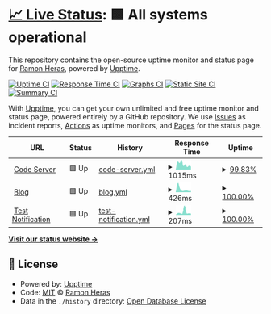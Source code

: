 # [📈 Live Status](https://ramonheras.github.io/upptime): <!--live status--> **🟩 All systems operational**

This repository contains the open-source uptime monitor and status page for [Ramon Heras](https://ramonheras.github.io/upptime), powered by [Upptime](https://github.com/upptime/upptime).

[![Uptime CI](https://github.com/ramonheras/upptime/workflows/Uptime%20CI/badge.svg)](https://github.com/ramonheras/upptime/actions?query=workflow%3A%22Uptime+CI%22)
[![Response Time CI](https://github.com/ramonheras/upptime/workflows/Response%20Time%20CI/badge.svg)](https://github.com/ramonheras/upptime/actions?query=workflow%3A%22Response+Time+CI%22)
[![Graphs CI](https://github.com/ramonheras/upptime/workflows/Graphs%20CI/badge.svg)](https://github.com/ramonheras/upptime/actions?query=workflow%3A%22Graphs+CI%22)
[![Static Site CI](https://github.com/ramonheras/upptime/workflows/Static%20Site%20CI/badge.svg)](https://github.com/ramonheras/upptime/actions?query=workflow%3A%22Static+Site+CI%22)
[![Summary CI](https://github.com/ramonheras/upptime/workflows/Summary%20CI/badge.svg)](https://github.com/ramonheras/upptime/actions?query=workflow%3A%22Summary+CI%22)

With [Upptime](https://upptime.js.org), you can get your own unlimited and free uptime monitor and status page, powered entirely by a GitHub repository. We use [Issues](https://github.com/ramonheras/upptime/issues) as incident reports, [Actions](https://github.com/ramonheras/upptime/actions) as uptime monitors, and [Pages](https://ramonheras.github.io/upptime) for the status page.

<!--start: status pages-->
<!-- This summary is generated by Upptime (https://github.com/upptime/upptime) -->
<!-- Do not edit this manually, your changes will be overwritten -->
<!-- prettier-ignore -->
| URL | Status | History | Response Time | Uptime |
| --- | ------ | ------- | ------------- | ------ |
| <img alt="" src="https://favicons.githubusercontent.com/code.ramonheras.com" height="13"> [Code Server](https://code.ramonheras.com) | 🟩 Up | [code-server.yml](https://github.com/ramonheras/upptime/commits/HEAD/history/code-server.yml) | <details><summary><img alt="Response time graph" src="./graphs/code-server/response-time-week.png" height="20"> 1015ms</summary><br><a href="https://available.ramonheras.com/history/code-server"><img alt="Response time 1118" src="https://img.shields.io/endpoint?url=https%3A%2F%2Fraw.githubusercontent.com%2Framonheras%2Fupptime%2FHEAD%2Fapi%2Fcode-server%2Fresponse-time.json"></a><br><a href="https://available.ramonheras.com/history/code-server"><img alt="24-hour response time 584" src="https://img.shields.io/endpoint?url=https%3A%2F%2Fraw.githubusercontent.com%2Framonheras%2Fupptime%2FHEAD%2Fapi%2Fcode-server%2Fresponse-time-day.json"></a><br><a href="https://available.ramonheras.com/history/code-server"><img alt="7-day response time 1015" src="https://img.shields.io/endpoint?url=https%3A%2F%2Fraw.githubusercontent.com%2Framonheras%2Fupptime%2FHEAD%2Fapi%2Fcode-server%2Fresponse-time-week.json"></a><br><a href="https://available.ramonheras.com/history/code-server"><img alt="30-day response time 1099" src="https://img.shields.io/endpoint?url=https%3A%2F%2Fraw.githubusercontent.com%2Framonheras%2Fupptime%2FHEAD%2Fapi%2Fcode-server%2Fresponse-time-month.json"></a><br><a href="https://available.ramonheras.com/history/code-server"><img alt="1-year response time 1118" src="https://img.shields.io/endpoint?url=https%3A%2F%2Fraw.githubusercontent.com%2Framonheras%2Fupptime%2FHEAD%2Fapi%2Fcode-server%2Fresponse-time-year.json"></a></details> | <details><summary><a href="https://available.ramonheras.com/history/code-server">99.83%</a></summary><a href="https://available.ramonheras.com/history/code-server"><img alt="All-time uptime 88.96%" src="https://img.shields.io/endpoint?url=https%3A%2F%2Fraw.githubusercontent.com%2Framonheras%2Fupptime%2FHEAD%2Fapi%2Fcode-server%2Fuptime.json"></a><br><a href="https://available.ramonheras.com/history/code-server"><img alt="24-hour uptime 100.00%" src="https://img.shields.io/endpoint?url=https%3A%2F%2Fraw.githubusercontent.com%2Framonheras%2Fupptime%2FHEAD%2Fapi%2Fcode-server%2Fuptime-day.json"></a><br><a href="https://available.ramonheras.com/history/code-server"><img alt="7-day uptime 99.83%" src="https://img.shields.io/endpoint?url=https%3A%2F%2Fraw.githubusercontent.com%2Framonheras%2Fupptime%2FHEAD%2Fapi%2Fcode-server%2Fuptime-week.json"></a><br><a href="https://available.ramonheras.com/history/code-server"><img alt="30-day uptime 99.71%" src="https://img.shields.io/endpoint?url=https%3A%2F%2Fraw.githubusercontent.com%2Framonheras%2Fupptime%2FHEAD%2Fapi%2Fcode-server%2Fuptime-month.json"></a><br><a href="https://available.ramonheras.com/history/code-server"><img alt="1-year uptime 88.96%" src="https://img.shields.io/endpoint?url=https%3A%2F%2Fraw.githubusercontent.com%2Framonheras%2Fupptime%2FHEAD%2Fapi%2Fcode-server%2Fuptime-year.json"></a></details>
| <img alt="" src="https://favicons.githubusercontent.com/ramonheras.com" height="13"> [Blog](https://ramonheras.com) | 🟩 Up | [blog.yml](https://github.com/ramonheras/upptime/commits/HEAD/history/blog.yml) | <details><summary><img alt="Response time graph" src="./graphs/blog/response-time-week.png" height="20"> 426ms</summary><br><a href="https://available.ramonheras.com/history/blog"><img alt="Response time 444" src="https://img.shields.io/endpoint?url=https%3A%2F%2Fraw.githubusercontent.com%2Framonheras%2Fupptime%2FHEAD%2Fapi%2Fblog%2Fresponse-time.json"></a><br><a href="https://available.ramonheras.com/history/blog"><img alt="24-hour response time 192" src="https://img.shields.io/endpoint?url=https%3A%2F%2Fraw.githubusercontent.com%2Framonheras%2Fupptime%2FHEAD%2Fapi%2Fblog%2Fresponse-time-day.json"></a><br><a href="https://available.ramonheras.com/history/blog"><img alt="7-day response time 426" src="https://img.shields.io/endpoint?url=https%3A%2F%2Fraw.githubusercontent.com%2Framonheras%2Fupptime%2FHEAD%2Fapi%2Fblog%2Fresponse-time-week.json"></a><br><a href="https://available.ramonheras.com/history/blog"><img alt="30-day response time 351" src="https://img.shields.io/endpoint?url=https%3A%2F%2Fraw.githubusercontent.com%2Framonheras%2Fupptime%2FHEAD%2Fapi%2Fblog%2Fresponse-time-month.json"></a><br><a href="https://available.ramonheras.com/history/blog"><img alt="1-year response time 444" src="https://img.shields.io/endpoint?url=https%3A%2F%2Fraw.githubusercontent.com%2Framonheras%2Fupptime%2FHEAD%2Fapi%2Fblog%2Fresponse-time-year.json"></a></details> | <details><summary><a href="https://available.ramonheras.com/history/blog">100.00%</a></summary><a href="https://available.ramonheras.com/history/blog"><img alt="All-time uptime 99.95%" src="https://img.shields.io/endpoint?url=https%3A%2F%2Fraw.githubusercontent.com%2Framonheras%2Fupptime%2FHEAD%2Fapi%2Fblog%2Fuptime.json"></a><br><a href="https://available.ramonheras.com/history/blog"><img alt="24-hour uptime 100.00%" src="https://img.shields.io/endpoint?url=https%3A%2F%2Fraw.githubusercontent.com%2Framonheras%2Fupptime%2FHEAD%2Fapi%2Fblog%2Fuptime-day.json"></a><br><a href="https://available.ramonheras.com/history/blog"><img alt="7-day uptime 100.00%" src="https://img.shields.io/endpoint?url=https%3A%2F%2Fraw.githubusercontent.com%2Framonheras%2Fupptime%2FHEAD%2Fapi%2Fblog%2Fuptime-week.json"></a><br><a href="https://available.ramonheras.com/history/blog"><img alt="30-day uptime 100.00%" src="https://img.shields.io/endpoint?url=https%3A%2F%2Fraw.githubusercontent.com%2Framonheras%2Fupptime%2FHEAD%2Fapi%2Fblog%2Fuptime-month.json"></a><br><a href="https://available.ramonheras.com/history/blog"><img alt="1-year uptime 99.95%" src="https://img.shields.io/endpoint?url=https%3A%2F%2Fraw.githubusercontent.com%2Framonheras%2Fupptime%2FHEAD%2Fapi%2Fblog%2Fuptime-year.json"></a></details>
| <img alt="" src="https://favicons.githubusercontent.com/google.com" height="13"> [Test Notification](https://google.com) | 🟩 Up | [test-notification.yml](https://github.com/ramonheras/upptime/commits/HEAD/history/test-notification.yml) | <details><summary><img alt="Response time graph" src="./graphs/test-notification/response-time-week.png" height="20"> 207ms</summary><br><a href="https://available.ramonheras.com/history/test-notification"><img alt="Response time 156" src="https://img.shields.io/endpoint?url=https%3A%2F%2Fraw.githubusercontent.com%2Framonheras%2Fupptime%2FHEAD%2Fapi%2Ftest-notification%2Fresponse-time.json"></a><br><a href="https://available.ramonheras.com/history/test-notification"><img alt="24-hour response time 104" src="https://img.shields.io/endpoint?url=https%3A%2F%2Fraw.githubusercontent.com%2Framonheras%2Fupptime%2FHEAD%2Fapi%2Ftest-notification%2Fresponse-time-day.json"></a><br><a href="https://available.ramonheras.com/history/test-notification"><img alt="7-day response time 207" src="https://img.shields.io/endpoint?url=https%3A%2F%2Fraw.githubusercontent.com%2Framonheras%2Fupptime%2FHEAD%2Fapi%2Ftest-notification%2Fresponse-time-week.json"></a><br><a href="https://available.ramonheras.com/history/test-notification"><img alt="30-day response time 168" src="https://img.shields.io/endpoint?url=https%3A%2F%2Fraw.githubusercontent.com%2Framonheras%2Fupptime%2FHEAD%2Fapi%2Ftest-notification%2Fresponse-time-month.json"></a><br><a href="https://available.ramonheras.com/history/test-notification"><img alt="1-year response time 156" src="https://img.shields.io/endpoint?url=https%3A%2F%2Fraw.githubusercontent.com%2Framonheras%2Fupptime%2FHEAD%2Fapi%2Ftest-notification%2Fresponse-time-year.json"></a></details> | <details><summary><a href="https://available.ramonheras.com/history/test-notification">100.00%</a></summary><a href="https://available.ramonheras.com/history/test-notification"><img alt="All-time uptime 100.00%" src="https://img.shields.io/endpoint?url=https%3A%2F%2Fraw.githubusercontent.com%2Framonheras%2Fupptime%2FHEAD%2Fapi%2Ftest-notification%2Fuptime.json"></a><br><a href="https://available.ramonheras.com/history/test-notification"><img alt="24-hour uptime 100.00%" src="https://img.shields.io/endpoint?url=https%3A%2F%2Fraw.githubusercontent.com%2Framonheras%2Fupptime%2FHEAD%2Fapi%2Ftest-notification%2Fuptime-day.json"></a><br><a href="https://available.ramonheras.com/history/test-notification"><img alt="7-day uptime 100.00%" src="https://img.shields.io/endpoint?url=https%3A%2F%2Fraw.githubusercontent.com%2Framonheras%2Fupptime%2FHEAD%2Fapi%2Ftest-notification%2Fuptime-week.json"></a><br><a href="https://available.ramonheras.com/history/test-notification"><img alt="30-day uptime 100.00%" src="https://img.shields.io/endpoint?url=https%3A%2F%2Fraw.githubusercontent.com%2Framonheras%2Fupptime%2FHEAD%2Fapi%2Ftest-notification%2Fuptime-month.json"></a><br><a href="https://available.ramonheras.com/history/test-notification"><img alt="1-year uptime 100.00%" src="https://img.shields.io/endpoint?url=https%3A%2F%2Fraw.githubusercontent.com%2Framonheras%2Fupptime%2FHEAD%2Fapi%2Ftest-notification%2Fuptime-year.json"></a></details>

<!--end: status pages-->

[**Visit our status website →**](https://ramonheras.github.io/upptime)

## 📄 License

- Powered by: [Upptime](https://github.com/upptime/upptime)
- Code: [MIT](./LICENSE) © [Ramon Heras](https://ramonheras.github.io/upptime)
- Data in the `./history` directory: [Open Database License](https://opendatacommons.org/licenses/odbl/1-0/)
